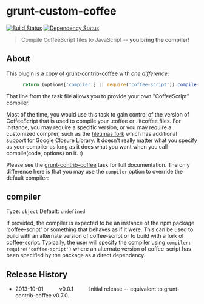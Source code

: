 # grunt-custom-coffee
[![Build Status](https://secure.travis-ci.org/stu-salsbury/grunt-custom-coffee.png?branch=master)](http://travis-ci.org/stu-salsbury/grunt-custom-coffee)
[![Dependency Status](https://gemnasium.com/stu-salsbury/grunt-custom-coffee.png)](https://gemnasium.com/stu-salsbury/grunt-custom-coffee)

> Compile CoffeeScript files to JavaScript -- **you bring the compiler!**


## About
This plugin is a copy of <a href="https://github.com/gruntjs/grunt-contrib-coffee" target="_blank">
grunt-contrib-coffee</a> with *one difference*:

```javascript
      return (options['compiler'] || require('coffee-script')).compile(code, options);
```
That line from the task file allows you to provide your own "CoffeeScript" compiler.

Most of the time, you would use this task to gain control of the version of CoffeeScript that is
used to compile your .coffee or .litcoffee files.  For instance, you may require a specific version,
or you may require a customized compiler, such as the <a href="">hleumas fork</a> which
has additional support for Google Closure Library.  It doesn't really matter what you specify as
your compiler as long as it does what you want when you call compile(code, options) on it. :)

Please see the <a href="https://github.com/gruntjs/grunt-contrib-coffee" target="_blank">
grunt-contrib-coffee</a> task for full documentation.  The only difference here is that you may
use the `compiler` option to override the default compiler:

## compiler
Type: `object`
Default: `undefined`

If provided, the compiler is expected to be an instance of the npm package 'coffee-script' or something
that behaves as if it were.  This can be used to build with an alternate version of coffee-script or to
build with a fork of coffee-script.  Typically, the user will specify the compiler using `compiler: require('coffee-script')` where an alternate version of coffee-script has been specified by the package as
a direct dependency.

## Release History

 * 2013-10-01   v0.0.1   Initial release -- equivalent to grunt-contrib-coffee v0.7.0.
